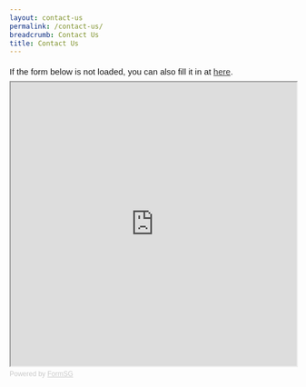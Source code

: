 ```yaml
---
layout: contact-us
permalink: /contact-us/
breadcrumb: Contact Us
title: Contact Us
---
```


<div style="font-family: Sans-Serif;font-size: 15px;color: #000;opacity: 0.9; padding-top: 5px; padding-bottom: 8px">If the form below is not loaded, you can also fill it in at <a href="https://form.gov.sg/5ccff2c0f4552800107651c2">here</a>.</div>

<!-- Change the width and height values to suit you best --> 
<iframe id=iframe src="https://form.gov.sg/5ccff2c0f4552800107651c2/embed" style=width:100%;height:500px></iframe>

<div style="font-family: Sans-Serif;font-size: 12px;color: #999;opacity: 0.5; padding-top: 5px">Powered by <a href=https://form.gov.sg style="color: #999">FormSG</a></div>